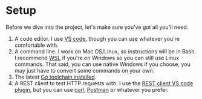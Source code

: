 # Setup

Before we dive into the project, let's make sure you've got all you'll need.

1. A code editor. I use [VS code](https://code.visualstudio.com/), though you can use whatever you're comfortable with.
2. A command line. I work on Mac OS/Linux, so instructions will be in Bash. I recommend [WSL](https://docs.microsoft.com/en-us/windows/wsl/install) if you're on Windows so you can still use Linux commands. That said, you can use native Windows if you choose, you may just have to convert some commands on your own.
3. The latest [Go toolchain installed](https://golang.org/doc/install).
4. A REST client to test HTTP requests with. I use the [REST client VS code plugin](https://marketplace.visualstudio.com/items?itemName=humao.rest-client), but you can use [curl](https://curl.se/), [Postman](https://www.postman.com/) or whatever you prefer.
